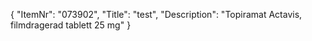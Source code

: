 {
  "ItemNr": "073902",
  "Title": "test",
  "Description": "Topiramat Actavis, filmdragerad tablett 25 mg"
}